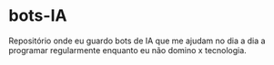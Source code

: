 # bots-IA
Repositório onde eu guardo bots de IA que me ajudam no dia a dia a programar regularmente enquanto eu não domino x tecnologia.
